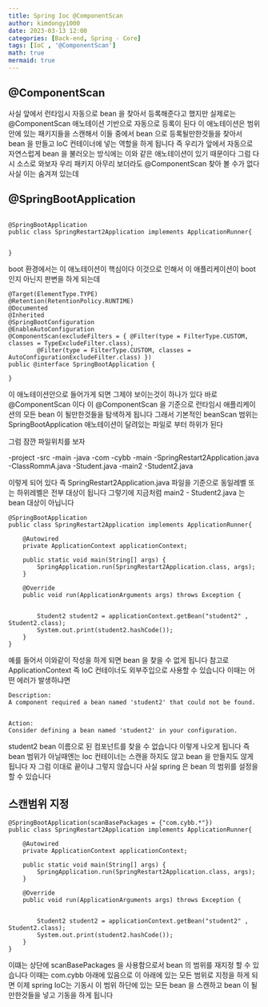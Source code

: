 ```yaml
---
title: Spring Ioc @ComponentScan
author: kimdongy1000
date: 2023-03-13 12:00
categories: [Back-end, Spring - Core]
tags: [IoC , '@ComponentScan']
math: true
mermaid: true
---
```


## @ComponentScan
사실 앞에서 런타임시 자동으로 bean 을 찾아서 등록해준다고 했지만 실제로는 @ComponentScan 애노테이션 기반으로 자동으로 등록이 된다 이 애노테이션은 범위 안에 있는 패키지들을 스캔해서 이들 중에서 bean 으로 등록될만한것들을 찾아서 bean 을 만들고 IoC 컨테이너에 넣는 역할을 하게 됩니다 즉 우리가 앞에서 자동으로 자연스럽게 bean 을 불러오는 방식에는 
이와 같은 애노테이션이 있기 때문이다 그럼 다시 소스로 와보자 우리 패키지 아무리 보더라도 @ComponentScan 찾아 볼 수가 없다 사실 이는 숨겨져 있는데 

## @SpringBootApplication
```

@SpringBootApplication
public class SpringRestart2Application implements ApplicationRunner{


}
```
boot 환경에서는 이 애노테이션이 핵심이다 이것으로 인해서 이 애플리케이션이 boot 인지 아닌지 판변을 하게 되는데 

```
@Target(ElementType.TYPE)
@Retention(RetentionPolicy.RUNTIME)
@Documented
@Inherited
@SpringBootConfiguration
@EnableAutoConfiguration
@ComponentScan(excludeFilters = { @Filter(type = FilterType.CUSTOM, classes = TypeExcludeFilter.class),
		@Filter(type = FilterType.CUSTOM, classes = AutoConfigurationExcludeFilter.class) })
public @interface SpringBootApplication {

}

```
이 애노테이션안으로 들어가게 되면 그제야 보이는것이 하나가 있다 바로 @ComponentScan 이다 이 @ComponentScan 을 기준으로 런타임시 애플리케이션의 모든 bean 이 될만한것들을 탐색하게 됩니다 그래서 기본적인 beanScan 범위는 SpringBootApplication 애노테이션이 달려있는 파일로 부터 하위가 된다 

그럼 잠깐 파일위치를 보자

-project 
	-src
		-main
			-java
				-com
					-cybb
						-main
							-SpringRestart2Application.java 
							-ClassRommA.java
							-Student.java 
						-main2
							-Student2.java	

이렇게 되어 있다 즉 SpringRestart2Application.java  파일을 기준으로 동일레벨 또는 하위레벨은 전부 대상이 됩니다 그렇기에 지금처럼 main2 - Student2.java 는 bean 대상이 아닙니다 

```
@SpringBootApplication
public class SpringRestart2Application implements ApplicationRunner{

	@Autowired
	private ApplicationContext applicationContext;

	public static void main(String[] args) {
		SpringApplication.run(SpringRestart2Application.class, args);
	}

	@Override
	public void run(ApplicationArguments args) throws Exception {
		

		Student2 student2 = applicationContext.getBean("student2" , Student2.class);
		System.out.print(student2.hashCode());		
	}
}
```
예를 들어서 이와같이 작성을 하게 되면 bean 을 찾을 수 없게 됩니다 참고로 ApplicationContext 즉 IoC 컨테이너도 외부주입으로 사용할 수 있습니다 
이때는 어떤 에러가 발생하냐면

```
Description:
A component required a bean named 'student2' that could not be found.


Action:
Consider defining a bean named 'student2' in your configuration.

```
student2 bean 이름으로 된 컴포넌트를 찾을 수 없습니다 이렇게 나오게 됩니다 즉 bean 범위가 아닐때엔는 Ioc 컨테이너는 스캔을 하지도 않고 bean 을 만들지도 않게 됩니다 
자 그럼 이대로 끝이냐 그렇지 않습니다 사실 spring 은 bean 의 범위를 설정을 할 수 있습니다 

## 스캔범위 지정 
```
@SpringBootApplication(scanBasePackages = {"com.cybb.*"})
public class SpringRestart2Application implements ApplicationRunner{

	@Autowired
	private ApplicationContext applicationContext;

	public static void main(String[] args) {
		SpringApplication.run(SpringRestart2Application.class, args);
	}

	@Override
	public void run(ApplicationArguments args) throws Exception {
		

		Student2 student2 = applicationContext.getBean("student2" , Student2.class);
		System.out.print(student2.hashCode());		
	}
}
```

이떄는 상단에 scanBasePackages 을 사용함으로서 bean 의 범위를 재지정 할 수 있습니다 이때는 com.cybb 아래에 있음으로 이 아래에 있는 모든 범위로 지정을 하게 되면
이제 spring IoC는 기동시 이 범위 하단에 있는 모든 bean 을 스캔하고 bean 이 될만한것들을 넣고 기동을 하게 됩니다 
